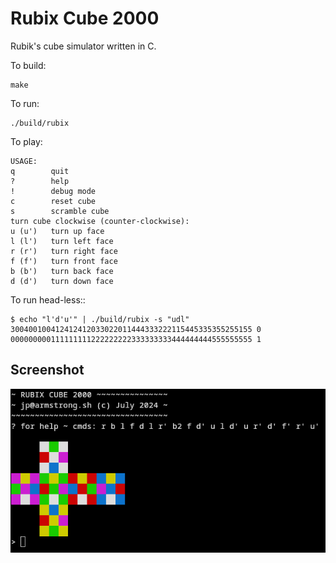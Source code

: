# Rubix Cube 2000

Rubik's cube simulator written in C. 

To build:

```
make
```

To run:

```
./build/rubix
```

To play:

```
USAGE: 
q        quit
?        help
!        debug mode
c        reset cube
s        scramble cube
turn cube clockwise (counter-clockwise):
u (u')   turn up face
l (l')   turn left face
r (r')   turn right face
f (f')   turn front face
b (b')   turn back face
d (d')   turn down face
```

To run head-less::

```
$ echo "l'd'u'" | ./build/rubix -s "udl"
300400100412412412033022011444333222115445335355255155 0
000000000111111111222222222333333333444444444555555555 1
```

## Screenshot

![Screenshot of Rubix Game](screenshot.png)
